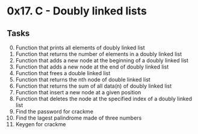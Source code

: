 # 0x17. C - Doubly linked lists
## Tasks
0. Function that prints all elements of doubly linked list
1. Function that returns the number of elements in a doubly linked list
2. Function that adds a new node at the beginning of a doubly linked list
3. Function that adds a new node at the end of doubly linked list
4. Function that frees a double linked list
5. Function that returns the nth node of double linked list
6. Function that returns the sum of all data(n) of doubly linked list
7. Function that insert a new node at a given position
8. Function that deletes the node at the specified index of a doubly linked list
9. Find the password for crackme
10. Find the lagest palindrome made of three numbers
11. Keygen for crackme
